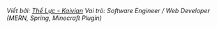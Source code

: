 *Viết bởi: [Thế Lực - Kaivian](https://github.com/Kaivian)
Vai trò: Software Engineer / Web Developer (MERN, Spring, Minecraft Plugin)*
